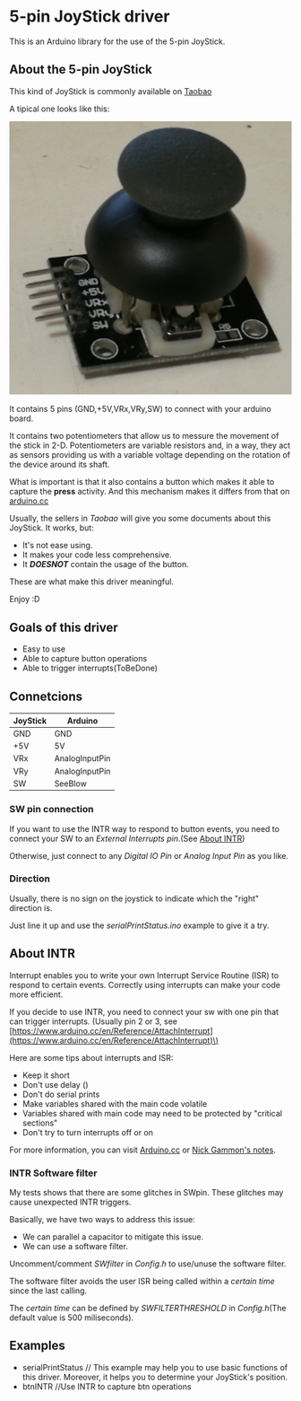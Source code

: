 # 5-pin JoyStick driver

This is an Arduino library for the use of the 5-pin JoyStick.

## About the 5-pin JoyStick

This kind of JoyStick is commonly available on [Taobao](http://www.taobao.com "http://www.taobao.com")

A tipical one looks like this:

![](https://github.com/HongweiQin/JoyStick/raw/master/JoyStick.png)

It contains 5 pins \(GND,+5V,VRx,VRy,SW\) to connect with your arduino board.

It contains two potentiometers that allow us to messure the movement of the stick in 2-D. 
Potentiometers are variable resistors and, in a way, they act as sensors providing us with a variable voltage depending on the rotation of the device around its shaft.

What is important is that it also contains a button which makes it able to capture the **press** activity. 
And this mechanism makes it differs from that on [arduino.cc](https://www.arduino.cc/en/Tutorial/JoyStick "https://www.arduino.cc/en/Tutorial/JoyStick")

Usually, the sellers in _Taobao_ will give you some documents about this JoyStick. It works, but:

* It's not ease using.
* It makes your code less comprehensive.
* It ***DOESNOT*** contain the usage of the button.

These are what make this driver meaningful.

Enjoy :D

## Goals of this driver
* Easy to use
* Able to capture button operations
* Able to trigger interrupts\(ToBeDone\)

## Connetcions

JoyStick | Arduino 
---|---
GND|GND
+5V|5V
VRx|AnalogInputPin
VRy|AnalogInputPin
SW|SeeBlow

### SW pin connection
If you want to use the INTR way to respond to button events, you need to connect your SW to an *External Interrupts pin*.\(See [About INTR](#About-INTR)\)

Otherwise, just connect to any *Digital IO Pin* or *Analog Input Pin* as you like.

### Direction
Usually, there is no sign on the joystick to indicate which the "right" direction is.

Just line it up and use the *serialPrintStatus.ino* example to give it a try.

## About INTR
Interrupt enables you to write your own Interrupt Service Routine \(ISR\) to respond to certain events. 
Correctly using interrupts can make your code more efficient.

If you decide to use INTR, you need to connect your sw with one pin that can trigger interrupts.
\(Usually pin 2 or 3, see [https://www.arduino.cc/en/Reference/AttachInterrupt](https://www.arduino.cc/en/Reference/AttachInterrupt)\)

Here are some tips about interrupts and ISR:

* Keep it short
* Don't use delay ()
* Don't do serial prints
* Make variables shared with the main code volatile
* Variables shared with main code may need to be protected by "critical sections"
* Don't try to turn interrupts off or on

For more information, you can visit [Arduino.cc](https://www.arduino.cc/en/Reference/AttachInterrupt) or [Nick Gammon's notes](http://gammon.com.au/interrupts).

### INTR Software filter

My tests shows that there are some glitches in SWpin. These glitches may cause unexpected INTR triggers.

Basically, we have two ways to address this issue:

+ We can parallel a capacitor to mitigate this issue.
+ We can use a software filter.

Uncomment/comment *SWfilter* in *Config.h* to use/unuse the software filter.

The software filter avoids the user ISR being called within a *certain time* since the last calling. 

The *certain time* can be defined by *SWFILTERTHRESHOLD* in *Config.h*\(The default value is 500 miliseconds\).

## Examples

* serialPrintStatus // This example may help you to use basic functions of this driver. Moreover, it helps you to determine your JoyStick's position.
* btnINTR //Use INTR to capture btn operations



